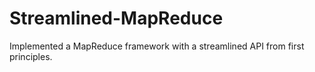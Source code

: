 # Streamlined-MapReduce
Implemented a MapReduce framework with a streamlined API from first principles.

